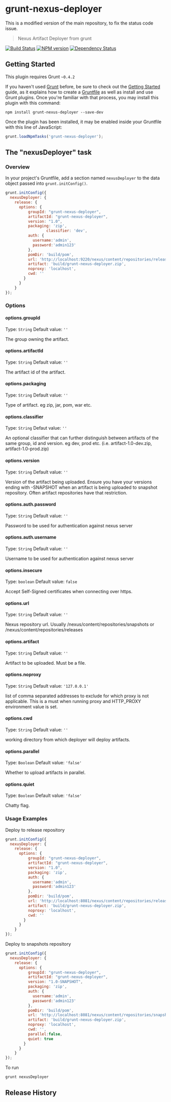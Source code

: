 # grunt-nexus-deployer

This is a modified version of the main repository, to fix the status code issue. 

> Nexus Artifact Deployer from grunt

[![Build Status](https://travis-ci.org/skhatri/grunt-nexus-deployer.png)](https://travis-ci.org/skhatri/grunt-nexus-deployer) 
[![NPM version](https://badge.fury.io/js/grunt-nexus-deployer.png)](http://npmjs.org/package/grunt-nexus-deployer)
[![Dependency Status](https://david-dm.org/skhatri/grunt-nexus-deployer.png)](https://david-dm.org/skhatri/grunt-nexus-deployer)
## Getting Started
This plugin requires Grunt `~0.4.2`

If you haven't used [Grunt](http://gruntjs.com/) before, be sure to check out the [Getting Started](http://gruntjs.com/getting-started) guide, as it explains how to create a [Gruntfile](http://gruntjs.com/sample-gruntfile) as well as install and use Grunt plugins. Once you're familiar with that process, you may install this plugin with this command:

```shell
npm install grunt-nexus-deployer --save-dev
```

Once the plugin has been installed, it may be enabled inside your Gruntfile with this line of JavaScript:

```js
grunt.loadNpmTasks('grunt-nexus-deployer');
```

## The "nexusDeployer" task

### Overview
In your project's Gruntfile, add a section named `nexusDeployer` to the data object passed into `grunt.initConfig()`.

```js
grunt.initConfig({
  nexusDeployer: {
    release: {
      options: {
		  groupId: "grunt-nexus-deployer",
		  artifactId: "grunt-nexus-deployer",
		  version: "1.0",
		  packaging: 'zip',
                  classifier: 'dev',
		  auth: {
			username:'admin',
			password:'admin123'
		  },
		  pomDir: 'build/pom',
		  url: 'http://localhost:9220/nexus/content/repositories/releases',
		  artifact: 'build/grunt-nexus-deployer.zip',
		  noproxy: 'localhost',
		  cwd: ''
		}
      }
    }
});
```

### Options

#### options.groupId
Type: `String`
Default value: `''`

The group owning the artifact.

#### options.artifactId
Type: `String`
Default value: `''`

The artifact id of the artifact.

#### options.packaging
Type: `String`
Default value: `''`

Type of artifact. eg zip, jar, pom, war etc.

#### options.classifier
Type: `String`
Defaut value: `''`

An optional classifier that can further distinguish between artifacts of the same group, id and version. eg dev, prod etc. (i.e. artifact-1.0-dev.zip, artifact-1.0-prod.zip)

#### options.version
Type: `String`
Default value: `''`

Version of the artifact being uploaded. Ensure you have your versions ending with -SNAPSHOT when an artifact is being uploaded to snapshot repository. Often artifact repositories
have that restriction.

#### options.auth.password
Type: `String`
Default value: `''`

Password to be used for authentication against nexus server


#### options.auth.username
Type: `String`
Default value: `''`

Username to be used for authentication against nexus server

#### options.insecure
Type: `boolean`
Default value: `false`

Accept Self-Signed certificates when connecting over https.

#### options.url
Type: `String`
Default value: `''`

Nexus repository url. Usually /nexus/content/repositories/snapshots or /nexus/content/repositories/releases


#### options.artifact
Type: `String`
Default value: `''`

Artifact to be uploaded. Must be a file.

#### options.noproxy
Type: `String`
Default value: `'127.0.0.1'`

list of comma separated addresses to exclude for which proxy is not applicable. This is a must when running proxy and HTTP_PROXY environment value is set.

#### options.cwd
Type: `String`
Default value: `''`

working directory from which deployer will deploy artifacts.


#### options.parallel
Type: `Boolean`
Default value: `'false'`

Whether to upload artifacts in parallel.


#### options.quiet
Type: `Boolean`
Default value: `'false'`

Chatty flag.

### Usage Examples
Deploy to release repository

```js
grunt.initConfig({
  nexusDeployer: {
    release: {
      options: {
		  groupId: "grunt-nexus-deployer",
		  artifactId: "grunt-nexus-deployer",
		  version: "1.0",
		  packaging: 'zip',
		  auth: {
			username:'admin',
			password:'admin123'
		  },
		  pomDir: 'build/pom',
		  url: 'http://localhost:8081/nexus/content/repositories/releases',
		  artifact: 'build/grunt-nexus-deployer.zip',
		  noproxy: 'localhost',
		  cwd: ''
		}
      }
    }
});
```

Deploy to snapshots repository

```js
grunt.initConfig({
  nexusDeployer: {
    release: {
      options: {
		  groupId: "grunt-nexus-deployer",
		  artifactId: "grunt-nexus-deployer",
		  version: "1.0-SNAPSHOT",
		  packaging: 'zip',
		  auth: {
			username:'admin',
			password:'admin123'
		  },
		  pomDir: 'build/pom',
		  url: 'http://localhost:8081/nexus/content/repositories/snapshots',
		  artifact: 'build/grunt-nexus-deployer.zip',
		  noproxy: 'localhost',
		  cwd: '',
		  parallel:false,
		  quiet: true
		}
      }
    }
});
```

To run
```
grunt nexusDeployer
```

## Release History
